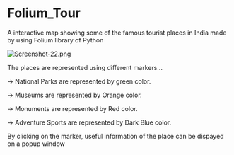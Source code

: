 # Folium_Tour
A interactive map showing some of the famous tourist places in India made by using Folium library of Python

[![Screenshot-22.png](https://i.postimg.cc/J4JSBRRd/Screenshot-22.png)](https://postimg.cc/hfD2kWz9)

The places are represented using different markers...

-> National Parks are represented by green color.

-> Museums are represented by Orange color.

-> Monuments are represented by Red color.

-> Adventure Sports are represented by Dark Blue color.

By clicking on the marker, useful information of the place can be dispayed on a popup window
